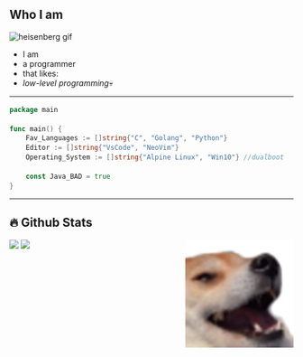 ## Who I am

![heisenberg gif](https://media1.giphy.com/media/NUBp5KcV0PJBe/giphy.gif?cid=790b7611fe14c0641986c3633bc4a216aa02626eb859e791&rid=giphy.gif&ct=g)

 - I am
 - a programmer
 - that likes:
 - *low-level programming*💀
---

```go
package main

func main() {
    Fav_Languages := []string{"C", "Golang", "Python"}
    Editor := []string{"VsCode", "NeoVim"}
    Operating_System := []string{"Alpine Linux", "Win10"} //dualboot

    const Java_BAD = true
}
```
---
## 🔥 Github Stats

<img align="right" width="38%" src="./doge.png"/>

  <a href="https://github.com/archlinuxgoobrrrrr"><img width="50%" src="https://github-readme-stats.vercel.app/api?username=archlinuxgoobrrrrr&theme=radical&title_color=ff3068"></a>
  <a href="https://github.com/archlinuxgoobrrrrr"><img width="50%" src="http://github-readme-streak-stats.herokuapp.com/?user=Giingu&theme=radical&date_format=M%20j%5B%2C%20Y%5D&ring=ff3068&fire=ff3068&sideNums=ff3068"></a>

